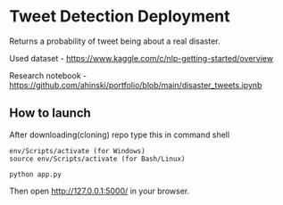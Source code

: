 # Tweet Detection Deployment
Returns a probability of tweet being about a real disaster.

Used dataset - https://www.kaggle.com/c/nlp-getting-started/overview

Research notebook - https://github.com/ahinski/portfolio/blob/main/disaster_tweets.ipynb

## How to launch
After downloading(cloning) repo type this in command shell

    env/Scripts/activate (for Windows)
    source env/Scripts/activate (for Bash/Linux)
    
    python app.py
Then open http://127.0.0.1:5000/ in your browser.
